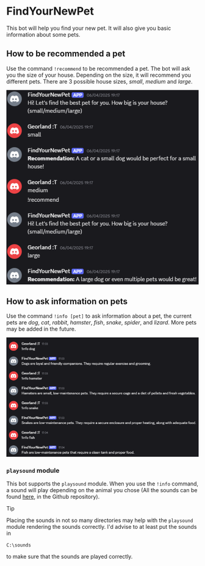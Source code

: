 # FindYourNewPet
This bot will help you find your new pet. It will also give you basic information about some pets.

## How to be recommended a pet
Use the command `!recommend` to be recommended a pet. The bot will ask you the size of your house. Depending on the size, it will recommend you different pets. There are 3 possible house sizes, *small*, *medium* and *large*.

![!recommend](https://raw.githubusercontent.com/AKodlandUser/FindYourNewPet/refs/heads/main/recommend.png)

## How to ask information on pets
Use the command `!info [pet]` to ask information about a pet, the current pets are *dog*, *cat*, *rabbit*, *hamster*, *fish*, *snake*, *spider*, and *lizard*. More pets may be added in the future.

![!info](https://raw.githubusercontent.com/AKodlandUser/FindYourNewPet/refs/heads/main/info.png)

### `playsound` module

This bot supports the `playsound` module. When you use the `!info` command, a sound will play depending on the animal you chose (All the sounds can be found [here](https://github.com/AKodlandUser/FindYourNewPet/tree/main/sounds), in the Github repository).

> [!TIP]
> Placing the sounds in not so many directories may help with the `playsound` module rendering the sounds correctly. I'd advise to at least put the sounds in
> ```
> C:\sounds
> ```
> to make sure that the sounds are played correctly.

